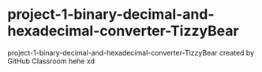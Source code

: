 # project-1-binary-decimal-and-hexadecimal-converter-TizzyBear
project-1-binary-decimal-and-hexadecimal-converter-TizzyBear created by GitHub Classroom
hehe xd
